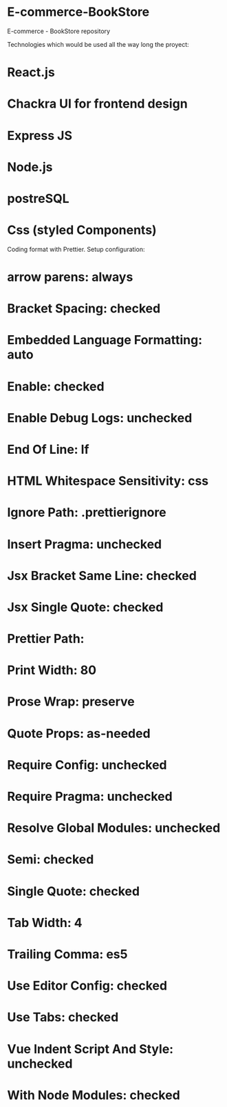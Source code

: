 # E-commerce-BookStore
E-commerce - BookStore repository

Technologies which would be used all the way long the proyect:

# React.js
# Chackra UI for frontend design
# Express JS
# Node.js
# postreSQL
# Css (styled Components)

Coding format with Prettier. Setup configuration:
# arrow parens: always
# Bracket Spacing: checked
# Embedded Language Formatting: auto
# Enable: checked
# Enable Debug Logs: unchecked
# End Of Line: lf
# HTML Whitespace Sensitivity: css
# Ignore Path: .prettierignore
# Insert Pragma: unchecked
# Jsx Bracket Same Line: checked
# Jsx Single Quote: checked
# Prettier Path: 
# Print Width: 80
# Prose Wrap: preserve
# Quote Props: as-needed
# Require Config: unchecked
# Require Pragma: unchecked
# Resolve Global Modules: unchecked
# Semi: checked
# Single Quote: checked
# Tab Width: 4
# Trailing Comma: es5
# Use Editor Config: checked
# Use Tabs: checked
# Vue Indent Script And Style: unchecked
# With Node Modules: checked
